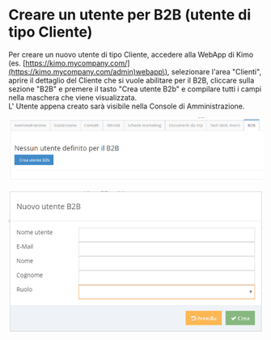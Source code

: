 # Creare un utente per B2B \(utente di tipo Cliente\)

Per creare un nuovo utente di tipo Cliente, accedere alla WebApp di Kimo \(es. [https://kimo.mycompany.com/](https://kimo.mycompany.com/admin)webapp\), selezionare l'area "Clienti", aprire il dettaglio del Cliente che si vuole abilitare per il B2B, cliccare sulla sezione "B2B" e premere il tasto "Crea utente B2b" e compilare tutti i campi nella maschera che viene visualizzata.  
L' Utente appena creato sarà visibile nella Console di Amministrazione.

![](../../.gitbook/assets/utente-b2b-tab.PNG)

![](../../.gitbook/assets/nuovo-utente-b2b.PNG)

